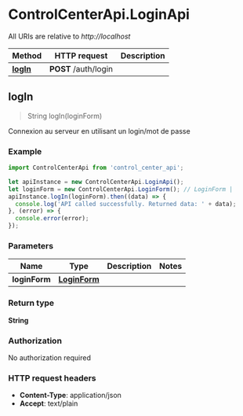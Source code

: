 # ControlCenterApi.LoginApi

All URIs are relative to *http://localhost*

Method | HTTP request | Description
------------- | ------------- | -------------
[**logIn**](LoginApi.md#logIn) | **POST** /auth/login | 



## logIn

> String logIn(loginForm)



Connexion au serveur en utilisant un login/mot de passe

### Example

```javascript
import ControlCenterApi from 'control_center_api';

let apiInstance = new ControlCenterApi.LoginApi();
let loginForm = new ControlCenterApi.LoginForm(); // LoginForm | 
apiInstance.logIn(loginForm).then((data) => {
  console.log('API called successfully. Returned data: ' + data);
}, (error) => {
  console.error(error);
});

```

### Parameters


Name | Type | Description  | Notes
------------- | ------------- | ------------- | -------------
 **loginForm** | [**LoginForm**](LoginForm.md)|  | 

### Return type

**String**

### Authorization

No authorization required

### HTTP request headers

- **Content-Type**: application/json
- **Accept**: text/plain

